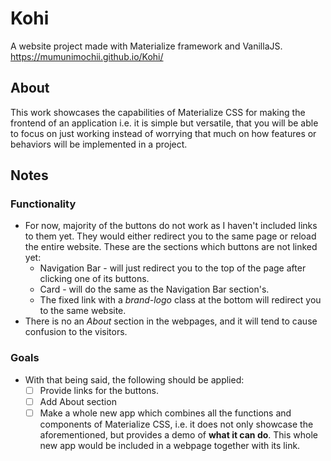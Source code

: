 # Kohi
A website project made with Materialize framework and VanillaJS. https://mumunimochii.github.io/Kohi/

## About
This work showcases the capabilities of Materialize CSS for making the frontend of an application i.e.
it is simple but versatile, that you will be able to focus on just working instead of worrying that much
on how features or behaviors will be implemented in a project.

## Notes
### Functionality
- For now, majority of the buttons do not work as I haven't included links to them yet. They would either
redirect you to the same page or reload the entire website.
These are the sections which buttons are not linked yet:
  - Navigation Bar - will just redirect you to the top of the page after clicking one of its buttons.
  - Card - will do the same as the Navigation Bar section's.
  - The fixed link with a <i>brand-logo</i> class at the bottom will redirect you to the same website.
- There is no an <i>About</i> section in the webpages, and it will tend to cause confusion to the visitors.

### Goals
- With that being said, the following should be applied:
  - [ ] Provide links for the buttons.
  - [ ] Add About section
  - [ ] Make a whole new app which combines all the functions and components of Materialize CSS, i.e. it
  does not only showcase the aforementioned, but provides a demo of <b>what it can do</b>. This whole new
  app would be included in a webpage together with its link.
